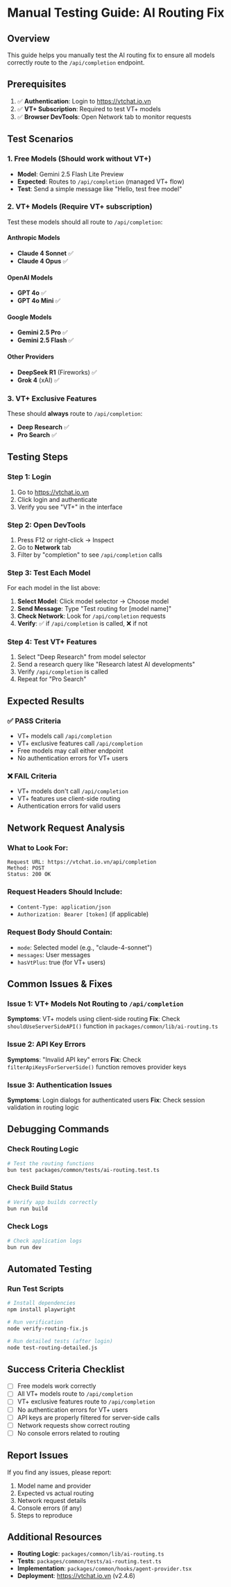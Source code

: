 # Manual Testing Guide: AI Routing Fix

## Overview

This guide helps you manually test the AI routing fix to ensure all models correctly route to the `/api/completion` endpoint.

## Prerequisites

1. ✅ **Authentication**: Login to https://vtchat.io.vn
2. ✅ **VT+ Subscription**: Required to test VT+ models
3. ✅ **Browser DevTools**: Open Network tab to monitor requests

## Test Scenarios

### 1. Free Models (Should work without VT+)

- **Model**: Gemini 2.5 Flash Lite Preview
- **Expected**: Routes to `/api/completion` (managed VT+ flow)
- **Test**: Send a simple message like "Hello, test free model"

### 2. VT+ Models (Require VT+ subscription)

Test these models should all route to `/api/completion`:

#### Anthropic Models

- **Claude 4 Sonnet** ✅
- **Claude 4 Opus** ✅

#### OpenAI Models

- **GPT 4o** ✅
- **GPT 4o Mini** ✅

#### Google Models

- **Gemini 2.5 Pro** ✅
- **Gemini 2.5 Flash** ✅

#### Other Providers

- **DeepSeek R1** (Fireworks) ✅
- **Grok 4** (xAI) ✅

### 3. VT+ Exclusive Features

These should **always** route to `/api/completion`:

- **Deep Research** ✅
- **Pro Search** ✅

## Testing Steps

### Step 1: Login

1. Go to https://vtchat.io.vn
2. Click login and authenticate
3. Verify you see "VT+" in the interface

### Step 2: Open DevTools

1. Press F12 or right-click → Inspect
2. Go to **Network** tab
3. Filter by "completion" to see `/api/completion` calls

### Step 3: Test Each Model

For each model in the list above:

1. **Select Model**: Click model selector → Choose model
2. **Send Message**: Type "Test routing for [model name]"
3. **Check Network**: Look for `/api/completion` requests
4. **Verify**: ✅ if `/api/completion` is called, ❌ if not

### Step 4: Test VT+ Features

1. Select "Deep Research" from model selector
2. Send a research query like "Research latest AI developments"
3. Verify `/api/completion` is called
4. Repeat for "Pro Search"

## Expected Results

### ✅ PASS Criteria

- VT+ models call `/api/completion`
- VT+ exclusive features call `/api/completion`
- Free models may call either endpoint
- No authentication errors for VT+ users

### ❌ FAIL Criteria

- VT+ models don't call `/api/completion`
- VT+ features use client-side routing
- Authentication errors for valid users

## Network Request Analysis

### What to Look For:

```
Request URL: https://vtchat.io.vn/api/completion
Method: POST
Status: 200 OK
```

### Request Headers Should Include:

- `Content-Type: application/json`
- `Authorization: Bearer [token]` (if applicable)

### Request Body Should Contain:

- `mode`: Selected model (e.g., "claude-4-sonnet")
- `messages`: User messages
- `hasVtPlus`: true (for VT+ users)

## Common Issues & Fixes

### Issue 1: VT+ Models Not Routing to `/api/completion`

**Symptoms**: VT+ models using client-side routing
**Fix**: Check `shouldUseServerSideAPI()` function in `packages/common/lib/ai-routing.ts`

### Issue 2: API Key Errors

**Symptoms**: "Invalid API key" errors
**Fix**: Check `filterApiKeysForServerSide()` function removes provider keys

### Issue 3: Authentication Issues

**Symptoms**: Login dialogs for authenticated users
**Fix**: Check session validation in routing logic

## Debugging Commands

### Check Routing Logic

```bash
# Test the routing functions
bun test packages/common/tests/ai-routing.test.ts
```

### Check Build Status

```bash
# Verify app builds correctly
bun run build
```

### Check Logs

```bash
# Check application logs
bun run dev
```

## Automated Testing

### Run Test Scripts

```bash
# Install dependencies
npm install playwright

# Run verification
node verify-routing-fix.js

# Run detailed tests (after login)
node test-routing-detailed.js
```

## Success Criteria Checklist

- [ ] Free models work correctly
- [ ] All VT+ models route to `/api/completion`
- [ ] VT+ exclusive features route to `/api/completion`
- [ ] No authentication errors for VT+ users
- [ ] API keys are properly filtered for server-side calls
- [ ] Network requests show correct routing
- [ ] No console errors related to routing

## Report Issues

If you find any issues, please report:

1. Model name and provider
2. Expected vs actual routing
3. Network request details
4. Console errors (if any)
5. Steps to reproduce

## Additional Resources

- **Routing Logic**: `packages/common/lib/ai-routing.ts`
- **Tests**: `packages/common/tests/ai-routing.test.ts`
- **Implementation**: `packages/common/hooks/agent-provider.tsx`
- **Deployment**: https://vtchat.io.vn (v2.4.6)
